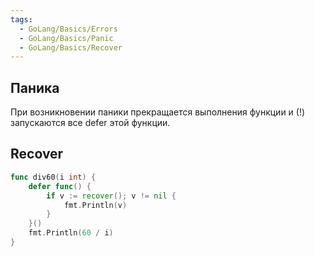 ```yaml
---
tags:
  - GoLang/Basics/Errors
  - GoLang/Basics/Panic
  - GoLang/Basics/Recover
---
```

## Паника

При возникновении паники прекращается выполнения функции и (!) запускаются все defer этой функции. 

## Recover

```go
func div60(i int) {
	defer func() {
		if v := recover(); v != nil {
			fmt.Println(v)
		}
	}()
	fmt.Println(60 / i)
}
```

